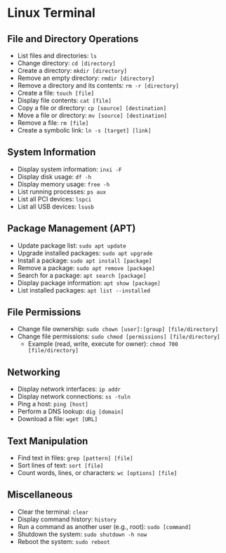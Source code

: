 # Linux Terminal

## File and Directory Operations

* List files and directories: `ls`
* Change directory: `cd [directory]`
* Create a directory: `mkdir [directory]`
* Remove an empty directory: `rmdir [directory]`
* Remove a directory and its contents: `rm -r [directory]`
* Create a file: `touch [file]`
* Display file contents: `cat [file]`
* Copy a file or directory: `cp [source] [destination]`
* Move a file or directory: `mv [source] [destination]`
* Remove a file: `rm [file]`
* Create a symbolic link: `ln -s [target] [link]`

## System Information

* Display system information: `inxi -F`
* Display disk usage: `df -h`
* Display memory usage: `free -h`
* List running processes: `ps aux`
* List all PCI devices: `lspci`
* List all USB devices: `lsusb`

## Package Management (APT)

* Update package list: `sudo apt update`
* Upgrade installed packages: `sudo apt upgrade`
* Install a package: `sudo apt install [package]`
* Remove a package: `sudo apt remove [package]`
* Search for a package: `apt search [package]`
* Display package information: `apt show [package]`
* List installed packages: `apt list --installed`

## File Permissions

* Change file ownership: `sudo chown [user]:[group] [file/directory]`
* Change file permissions: `sudo chmod [permissions] [file/directory]`
  * Example (read, write, execute for owner): `chmod 700 [file/directory]`

## Networking

* Display network interfaces: `ip addr`
* Display network connections: `ss -tuln`
* Ping a host: `ping [host]`
* Perform a DNS lookup: `dig [domain]`
* Download a file: `wget [URL]`

## Text Manipulation

* Find text in files: `grep [pattern] [file]`
* Sort lines of text: `sort [file]`
* Count words, lines, or characters: `wc [options] [file]`

## Miscellaneous

* Clear the terminal: `clear`
* Display command history: `history`
* Run a command as another user (e.g., root): `sudo [command]`
* Shutdown the system: `sudo shutdown -h now`
* Reboot the system: `sudo reboot`
